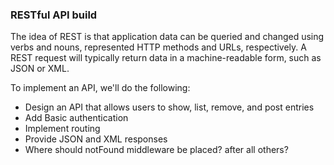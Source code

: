 ### RESTful API build
The idea of REST is that application data can be queried and changed using verbs and nouns,
represented HTTP methods and URLs, respectively. A REST request will typically return data
in a machine-readable form, such as JSON or XML.

To implement an API, we'll do the following:
- Design an API that allows users to show, list, remove, and post entries
- Add Basic authentication
- Implement routing
- Provide JSON and XML responses
- Where should notFound middleware be placed? after all others?
